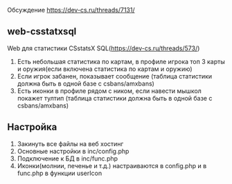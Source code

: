 Обсуждение https://dev-cs.ru/threads/7131/

## web-csstatxsql
Web для статистики CSstatsX SQL(https://dev-cs.ru/threads/573/)
1. Есть небольшая статистика по картам, в профиле игрока топ 3 карты и оружия(если включена статистика по картам и оружию)
2. Если игрок забанен, показывает сообщение (таблица статистики должна быть в одной базе с csbans/amxbans)
3. Есть иконки в профиле рядом с ником, если навести мышкол покажет тултип (таблица статистики должна быть в одной базе с csbans/amxbans)

## Настройка
1. Закинуть все файлы на веб хостинг
2. Основные настройки в inc/config.php
3. Подключение к БД в inc/func.php
4. Иконки(молнии, печенье и т.д.) настраиваются в config.php и в func.php в функции userIcon
